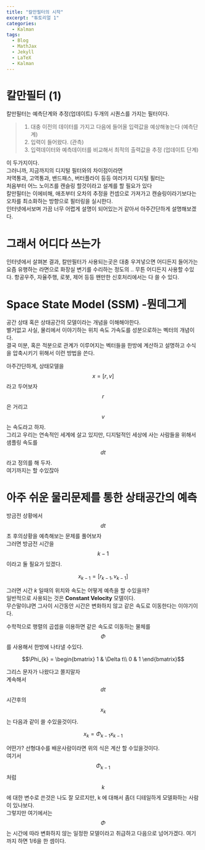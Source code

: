 ```yaml
---
title: "칼만필터의 시작"  
excerpt: "튜토리얼 1"  
categories:  
  - Kalman
tags:  
  - Blog  
  - MathJax  
  - Jekyll  
  - LaTeX
  - Kalman
---
```

# 칼만필터 (1)
칼만필터는 예측단계와 추정(업데이트) 두개의 시퀀스를 가지는 필터이다.  

>1. 대충 이전의 데이터를 가지고 다음에 들어올 입력값을 예상해놓는다 (예측단계)  
>2. 입력이 들어왔다. (관측)
>3. 입력데이터와 예측데이터를 비교해서 최적의 출력값을 추정 (업데이트 단계)

이 두가지이다.  
그러니까, 지금까지의 디지털 필터와의 차이점이라면  
저역통과, 고역통과, 밴드패스, 버터플라이 등등 여러가지 디지털 필터는   
처음부터 어느 노이즈를 캔슬링 할것이라고 설계를 할 필요가 있다  
칼만필터는 이에비해, 애초부터 오차의 추정을 컨셉으로 가져가고 
캔슬링이라기보다는 오차를 최소화하는 방향으로 필터링을 실시한다.  
인터넷에서보며 가끔 너무 어렵게 설명이 되어있는거 같아서 아주간단하게 설명해보겠다.

# 그래서 어디다 쓰는가

인터넷에서 살펴본 결과, 칼만필터가 사용되는곳은 대충 우겨넣으면 어디든지 들어가는
요즘 유행하는 라면으로 화장실 변기를 수리하는 정도의 .. 무튼 어디든지 사용할 수있다.
항공우주, 자율주행, 로봇, 제어 등등 왠만한 신호처리에서는 다 쓸 수 있다.

# Space State Model (SSM) -뭔데그게 
공간 상태 혹은 상태공간의 모델이라는 개념을 이해해야한다.    
별거없고 사실, 물리에서 이야기하는 위치 속도 가속도를 성분으로하는 벡터의 개념이다.  
결국 미분, 혹은 적분으로 관계가 이루어지는 벡터들을 한방에 계산하고 설명하고 수식을 압축시키기 위해서 이런 방법을 쓴다.  

아주간단하게, 상태모델을 $$x = [r, v]$$라고 두어보자 $$r$$ 은 거리고 $$v$$ 는 속도라고 하자.  
그리고 우리는 연속적인 세계에 살고 있지만, 디지털적인 세상에 사는 사람들을 위해서 샘플링 속도를 $$dt$$ 라고 정의를 해 두자.  
여기까지는 할 수있잖아  

# 아주 쉬운 물리문제를 통한 상태공간의 예측
 방금전 상황에서 $$dt$$ 초 후의상황을 예측해보는 문제를 풀어보자  
그러면 방금전 시간을 $$k-1$$ 이라고 둘 필요가 있겠다.

 $$x_{k-1} = [r_{k-1}, v_{k-1}]$$

그러면 시간 $k$ 일때의 위치와 속도는 어떻게 예측을 할 수있을까?  
일반적으로 사용되는 것은 **Constant Velocity** 모델이다.  
무슨말이냐면 그사이 시간동안 시간은 변화하지 않고 같은 속도로 이동한다는 이야기이다.  

수학적으로 행렬의 곱셉을 이용하면 같은 속도로 이동하는 물체를 $$\Phi$$ 를 사용해서 한방에 나타낼 수있다.

$$\Phi_{k} = \begin{bmatrix}
    1 & \Delta t\\
    0 & 1
    \end{bmatrix}$$

그리스 문자가 나왔다고 쫄지말자  
계속해서 $$dt$$ 시간후의 $$x_k$$ 는 다음과 같이 쓸 수있을것이다.

$$x_k = \Phi_{k-1}x_{k-1}$$

어떤가? 선형대수를 배운사람이라면 위의 식은 계산 할 수있을것이다.  
여기서 $$\Phi_{k-1}$$ 처럼 $$k$$ 에 대한 변수로 쓴것은 나도 잘 모르지만, k 에 대해서 좀더 디테일하게 모델화하는 사람이 있나보다.  
그렇지만 여기에서는 $$\Phi$$ 는 시간에 따라 변화하지 않는 일정한 모델이라고 취급하고 다음으로 넘어가겠다.
여기까지 하면 1/6을 한 셈이다.

